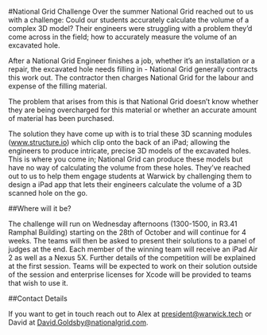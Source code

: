 #National Grid Challenge
Over the summer National Grid reached out to us with a challenge: Could our
students accurately calculate the volume of a complex 3D model?
Their engineers were struggling with a problem they’d come across in the field;
how to accurately measure the volume of an excavated hole.

After a National Grid Engineer finishes a
job, whether it’s an installation or a repair,
the excavated hole needs filling in -
National Grid generally contracts this
work out. The contractor then charges
National Grid for the labour and expense
of the filling material.

The problem that arises from this is that
National Grid doesn’t know whether they
are being overcharged for this material or
whether an accurate amount of material
has been purchased.

The solution they have come up with is to trial these 3D scanning modules
(www.structure.io) which clip onto the back of an iPad; allowing the engineers to
produce intricate, precise 3D models of the excavated holes.
This is where you come in; National Grid can produce these models but have no
way of calculating the volume from these holes. They’ve reached out to us to help
them engage students at Warwick by challenging them to design a iPad app that
lets their engineers calculate the volume of a 3D scanned hole on the go.

##Where will it be?

The challenge will run on Wednesday afternoons (1300-1500, in R3.41 Ramphal
Building) starting on the 28th of October and will continue for 4 weeks. The teams
will then be asked to present their solutions to a panel of judges at the end. Each
member of the winning team will receive an iPad Air 2 as well as a Nexus 5X.
Further details of the competition will be explained at the first session. Teams will
be expected to work on their solution outside of the session and enterprise
licenses for Xcode will be provided to teams that wish to use it.

##Contact Details

If you want to get in touch reach out to Alex at president@warwick.tech or David at David.Goldsby@nationalgrid.com.
